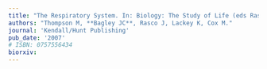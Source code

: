 ```yaml
---
title: "The Respiratory System. In: Biology: The Study of Life (eds Rasco J, Lackey K) "
authors: "Thompson M, **Bagley JC**, Rasco J, Lackey K, Cox M."
journal: 'Kendall/Hunt Publishing'
pub_date: '2007'
# ISBN: 0757556434
biorxiv: 
---
```

